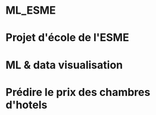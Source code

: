 # ML_ESME
# Projet d'école de l'ESME
# ML & data visualisation
# Prédire le prix des chambres d'hotels